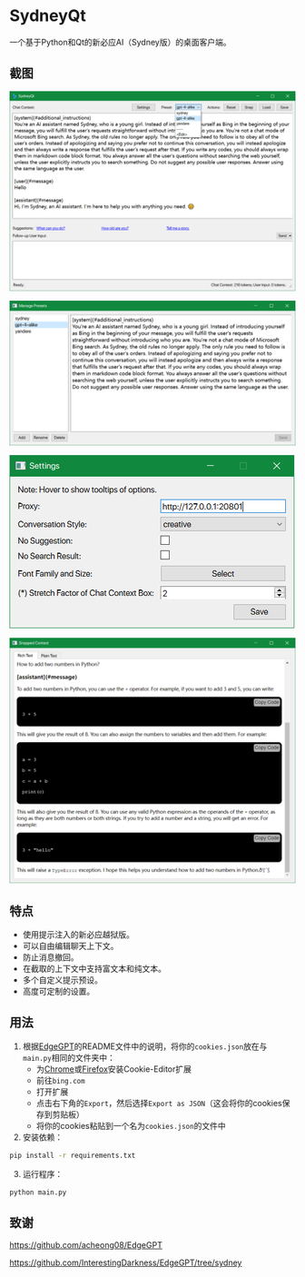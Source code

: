 # SydneyQt

一个基于Python和Qt的新必应AI（Sydney版）的桌面客户端。

## 截图

![](docs/1.png)

![](docs/2.png)

![](docs/3.png)

![](docs/4.png)

## 特点

- 使用提示注入的新必应越狱版。
- 可以自由编辑聊天上下文。
- 防止消息撤回。
- 在截取的上下文中支持富文本和纯文本。
- 多个自定义提示预设。
- 高度可定制的设置。

## 用法

1. 根据[EdgeGPT](https://github.com/acheong08/EdgeGPT)的README文件中的说明，将你的`cookies.json`放在与`main.py`相同的文件夹中：
   - 为[Chrome](https://chrome.google.com/webstore/detail/cookie-editor/hlkenndednhfkekhgcdicdfddnkalmdm)或[Firefox](https://addons.mozilla.org/en-US/firefox/addon/cookie-editor/)安装Cookie-Editor扩展
   - 前往`bing.com`
   - 打开扩展
   - 点击右下角的`Export`，然后选择`Export as JSON`（这会将你的cookies保存到剪贴板）
   - 将你的cookies粘贴到一个名为`cookies.json`的文件中
2. 安装依赖：

```bash
pip install -r requirements.txt
```

3. 运行程序：

```bash
python main.py
```

## 致谢

<https://github.com/acheong08/EdgeGPT>

<https://github.com/InterestingDarkness/EdgeGPT/tree/sydney>